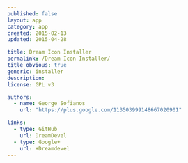 ```yaml
---
published: false
layout: app
category: app
created: 2015-02-13
updated: 2015-04-28

title: Dream Icon Installer
permalink: /Dream Icon Installer/
title_obvious: true
generic: installer
description:
license: GPL v3

authors:
  - name: George Sofianos
    url: "https://plus.google.com/113503999148667020901"

links:
  - type: GitHub
    url: DreamDevel
  - type: Google+
    url: +Dreamdevel
---
```

